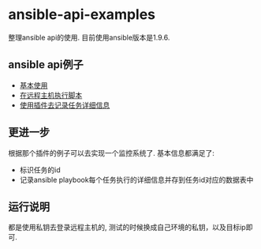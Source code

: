 # ansible-api-examples
整理ansible api的使用.  目前使用ansible版本是1.9.6.

## ansible api例子
- [基本使用](https://github.com/510908220/ansible-api-examples/tree/master/scripts/basi_%20example)
- [在远程主机执行脚本](https://github.com/510908220/ansible-api-examples/tree/master/scripts/execute_local_script_on_remote_server)
- [使用插件去记录任务详细信息](https://github.com/510908220/ansible-api-examples/tree/master/scripts/callback_plugins_example)


## 更进一步

 根据那个插件的例子可以去实现一个监控系统了. 基本信息都满足了:

- 标识任务的id
- 记录ansible playbook每个任务执行的详细信息并存到任务id对应的数据表中

## 运行说明

都是使用私钥去登录远程主机的, 测试的时候换成自己环境的私钥，以及目标ip即可.
